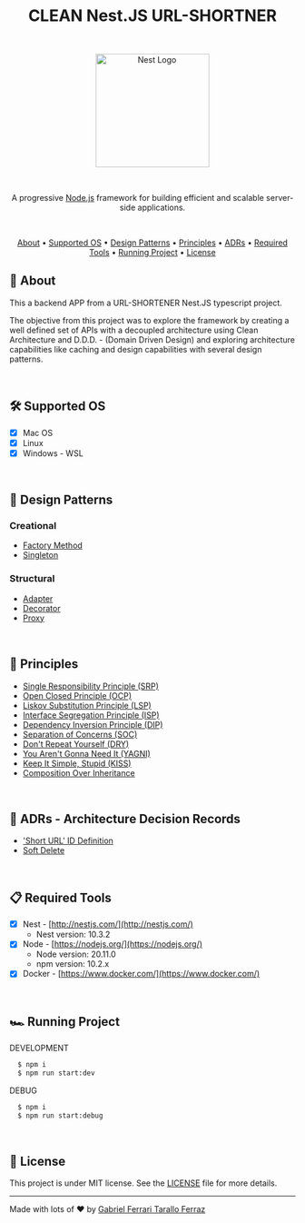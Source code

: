 <div align="center">
	<h1>CLEAN Nest.JS URL-SHORTNER</h1>
</div>

<br/>

<p align="center">
  <a href="http://nestjs.com/" target="blank"><img src="https://nestjs.com/img/logo-small.svg" width="200" alt="Nest Logo" /></a>
</p>

<br/>

<p align="center">A progressive <a href="http://nodejs.org" target="_blank">Node.js</a> framework for building efficient and scalable server-side applications.</p>
<p align="center">

<br/>

<div align="center">
  <a href="#page_facing_up-about">About</a> •
  <a href="#hammer_and_wrench-supported-os">Supported OS</a> • 
  <a href="#large_blue_diamond-design-patterns">Design Patterns</a> •
  <a href="#blue_book-principles">Principles</a> •
  <a href="#orange_book-adrs-architecture-decision-records">ADRs</a> •
  <a href="#clipboard-required-tools">Required Tools</a> •
  <a href="#racing_car-running-project">Running Project</a> •
  <a href="#memo-license">License</a>
</div>

## :page_facing_up: About

This a backend APP from a URL-SHORTENER Nest.JS typescript project.

The objective from this project was to explore the framework by creating a well defined set of APIs with a decoupled architecture using Clean Architecture and D.D.D. - (Domain Driven Design) and exploring architecture capabilities like caching and design capabilities with several design patterns.

<br/>

## :hammer_and_wrench: Supported OS

- [x] Mac OS
- [x] Linux
- [x] Windows - WSL 

<br/>

## :large_blue_diamond: Design Patterns

### Creational

- [Factory Method](https://refactoring.guru/design-patterns/factory-method)
- [Singleton](https://refactoring.guru/design-patterns/singleton)

### Structural

- [Adapter](https://refactoring.guru/design-patterns/adapter)
- [Decorator](https://refactoring.guru/design-patterns/decorator)
- [Proxy](https://refactoring.guru/design-patterns/proxy)

<br/>

## :blue_book: Principles

- [Single Responsibility Principle (SRP)](https://en.wikipedia.org/wiki/Single-responsibility_principle)
- [Open Closed Principle (OCP)](https://en.wikipedia.org/wiki/Open%E2%80%93closed_principle)
- [Liskov Substitution Principle (LSP)](https://en.wikipedia.org/wiki/Liskov_substitution_principle)
- [Interface Segregation Principle (ISP)](https://en.wikipedia.org/wiki/Interface_segregation_principle)
- [Dependency Inversion Principle (DIP)](https://en.wikipedia.org/wiki/Dependency_inversion_principle)
- [Separation of Concerns (SOC)](https://en.wikipedia.org/wiki/Separation_of_concerns)
- [Don't Repeat Yourself (DRY)](https://en.wikipedia.org/wiki/Don%27t_repeat_yourself)
- [You Aren't Gonna Need It (YAGNI)](https://en.wikipedia.org/wiki/You_aren%27t_gonna_need_it)
- [Keep It Simple, Stupid (KISS)](https://en.wikipedia.org/wiki/KISS_principle)
- [Composition Over Inheritance](https://en.wikipedia.org/wiki/Composition_over_inheritance)

<br/>

## :orange_book: ADRs - Architecture Decision Records

- ['Short URL' ID Definition](https://github.com/gftf2011/url-shortener/tree/main/docs/ADRs/short-url-id-definition.md)
- [Soft Delete](https://github.com/gftf2011/url-shortener/tree/main/docs/ADRs/soft-delete.md)

<br/>

## :clipboard: Required Tools

- [x] Nest - [http://nestjs.com/](http://nestjs.com/)
  - Nest version: 10.3.2
- [x] Node - [https://nodejs.org/](https://nodejs.org/)
  - Node version: 20.11.0
  - npm version: 10.2.x
- [x] Docker - [https://www.docker.com/](https://www.docker.com/)

<br/>

## :racing_car: Running Project

DEVELOPMENT
```sh
  $ npm i
  $ npm run start:dev
```

DEBUG
```sh
  $ npm i
  $ npm run start:debug
```

<br/>

## :memo: License

This project is under MIT license. See the [LICENSE](https://github.com/gftf2011/url-shortener/blob/main/LICENSE) file for more details.

---

Made with lots of :heart: by [Gabriel Ferrari Tarallo Ferraz](https://www.linkedin.com/in/gabriel-ferrari-tarallo-ferraz/)
